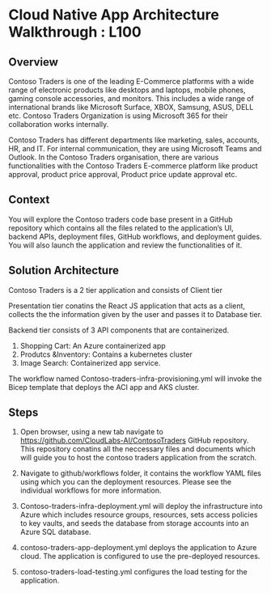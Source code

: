 # Cloud Native App Architecture Walkthrough : L100

## Overview

Contoso Traders is one of the leading E-Commerce platforms with a wide range of electronic products like desktops and laptops, mobile phones, gaming console accessories, and monitors. This includes a wide range of international brands like Microsoft Surface, XBOX, Samsung, ASUS, DELL etc. Contoso Traders Organization is using Microsoft 365 for their collaboration works internally.

Contoso Traders has different departments like marketing, sales, accounts, HR, and IT. For internal communication, they are using Microsoft Teams and Outlook. In the Contoso Traders organisation, there are various functionalities with the Contoso Traders E-commerce platform like product approval, product price approval, Product price update approval etc. 

## Context

You will explore the Contoso traders code base present in a GitHub repository which contains all the files related to the application’s UI, backend APIs, deployment files, GitHub workflows, and deployment guides. You will also launch the application and review the functionalities of it.

## Solution Architecture

Contoso Traders is a 2 tier application and consists of Client tier

Presentation tier conatins the React JS application that acts as a client, collects the the information given by the user and passes it to Database tier.

Backend tier consists of 3 API components that are containerized.

1. Shopping Cart: An Azure containerized app 
2. Produtcs &Inventory: Contains a kubernetes cluster
3. Image Search: Containerized app service.

The workflow named Contoso-traders-infra-provisioning.yml will invoke the Bicep template that deploys the ACI app and AKS cluster.


## Steps

1. Open browser, using a new tab navigate to https://github.com/CloudLabs-AI/ContosoTraders GitHub repository. This repository conatins all the neccessary files and documents which will guide you to host the contoso traders application from the scratch.

1. Navigate to github/workflows folder, it contains the workflow YAML files using which you can the deployment resources. Please see the individual workflows for more information.

1. Contoso-traders-infra-deployment.yml will deploy the infrastructure into Azure which includes resource groups, resources, sets access policies to key vaults, and seeds the database from storage accounts into an Azure SQL database.

1. contoso-traders-app-deployment.yml deploys the application to Azure cloud. The application is configured to use the pre-deployed resources.

1. contoso-traders-load-testing.yml configures the load testing for the application.

